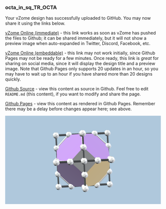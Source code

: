 ### octa_in_sq_TR_OCTA

Your vZome design has successfully uploaded to GitHub.  You may now share it using the links below.

[vZome Online (immediate)][1] - this link works as soon as vZome has pushed the files to Github; it can be shared immediately, but it will not show a preview image when auto-expanded in Twitter, Discord, Facebook, etc.

[vZome Online (embeddable)][2] - this link may not work initially, since Github Pages may not be ready for a few minutes.  Once ready, this link is *great* for sharing on social media, since it will display the design title and a preview image.  Note that Github Pages only supports 20 updates in an hour, so you may have to wait up to an hour if you have shared more than 20 designs quickly.

[Github Source][3] - view this content as source in Github.  Feel free to edit `README.md` (this content), if you want to modify and share the page.

[Github Pages][4] - view this content as rendered in Github Pages.  Remember there may be a delay before changes appear here; see above.

![Image](octa_in_sq_TR_OCTA.png)

[1]: https://vzome.com/app/?url=https://raw.githubusercontent.com/domdib/vzome-sharing/main/2021/06/29/21-27-00/octa_in_sq_TR_OCTA.vZome
[2]: https://vzome.com/app/embed.py?url=https://domdib.github.io/vzome-sharing/2021/06/29/21-27-00/octa_in_sq_TR_OCTA.vZome
[3]: https://github.com/domdib/vzome-sharing/tree/main/2021/06/29/21-27-00/
[4]: https://domdib.github.io/vzome-sharing/2021/06/29/21-27-00/
